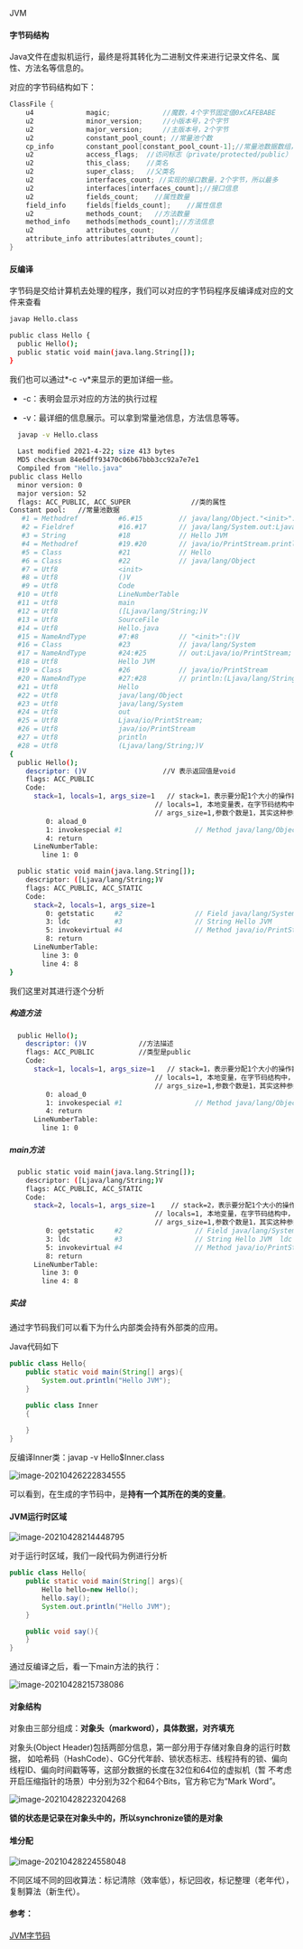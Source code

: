 JVM

#### 字节码结构

Java文件在虚拟机运行，最终是将其转化为二进制文件来进行记录文件名、属性、方法名等信息的。

对应的字节码结构如下：

```java
ClassFile {
    u4             magic;             //魔数，4个字节固定值0xCAFEBABE
    u2             minor_version;     //小版本号，2个字节
    u2             major_version;	  //主版本号，2个字节
    u2             constant_pool_count; //常量池个数
    cp_info        constant_pool[constant_pool_count-1];//常量池数据数组，大小为count-1。
    u2             access_flags;  //访问标志（private/protected/public）
    u2             this_class;    //类名
    u2             super_class;   //父类名
    u2             interfaces_count; //实现的接口数量，2个字节，所以最多
    u2             interfaces[interfaces_count];//接口信息
    u2             fields_count; 	//属性数量
    field_info     fields[fields_count];	//属性信息
    u2             methods_count;	//方法数量
    method_info    methods[methods_count];//方法信息
    u2             attributes_count;	//
    attribute_info attributes[attributes_count];
}
```

#### 反编译

字节码是交给计算机去处理的程序，我们可以对应的字节码程序反编译成对应的文件来查看

```bash
javap Hello.class

public class Hello {
  public Hello();
  public static void main(java.lang.String[]);
}
```

我们也可以通过*-c  -v*来显示的更加详细一些。

* -c：表明会显示对应的方法的执行过程

* -v：最详细的信息展示。可以拿到常量池信息，方法信息等等。

```bash
  javap -v Hello.class
  
  Last modified 2021-4-22; size 413 bytes
  MD5 checksum 84e6dff93470c06b67bbb3cc92a7e7e1
  Compiled from "Hello.java"
public class Hello
  minor version: 0
  major version: 52
  flags: ACC_PUBLIC, ACC_SUPER               //类的属性
Constant pool:   //常量池数据
   #1 = Methodref          #6.#15         // java/lang/Object."<init>":()V
   #2 = Fieldref           #16.#17        // java/lang/System.out:Ljava/io/PrintStream;
   #3 = String             #18            // Hello JVM
   #4 = Methodref          #19.#20        // java/io/PrintStream.println:(Ljava/lang/String;)V
   #5 = Class              #21            // Hello
   #6 = Class              #22            // java/lang/Object
   #7 = Utf8               <init>
   #8 = Utf8               ()V
   #9 = Utf8               Code
  #10 = Utf8               LineNumberTable
  #11 = Utf8               main
  #12 = Utf8               ([Ljava/lang/String;)V
  #13 = Utf8               SourceFile
  #14 = Utf8               Hello.java
  #15 = NameAndType        #7:#8          // "<init>":()V
  #16 = Class              #23            // java/lang/System
  #17 = NameAndType        #24:#25        // out:Ljava/io/PrintStream;
  #18 = Utf8               Hello JVM
  #19 = Class              #26            // java/io/PrintStream
  #20 = NameAndType        #27:#28        // println:(Ljava/lang/String;)V
  #21 = Utf8               Hello
  #22 = Utf8               java/lang/Object
  #23 = Utf8               java/lang/System
  #24 = Utf8               out
  #25 = Utf8               Ljava/io/PrintStream;
  #26 = Utf8               java/io/PrintStream
  #27 = Utf8               println
  #28 = Utf8               (Ljava/lang/String;)V
{
  public Hello();
    descriptor: ()V			          //V 表示返回值是void
    flags: ACC_PUBLIC
    Code:
      stack=1, locals=1, args_size=1   // stack=1，表示要分配1个大小的操作数栈。
      								// locals=1, 本地变量表，在字节码结构中，我们说过，本地变量表中的数组个数是count-1，就是因为总会有一个0位置的本地变量表，也就是我们常用的this！。
      								// args_size=1,参数个数是1，其实这种参数是this。所有的方法其实都有一个this的参数。
         0: aload_0
         1: invokespecial #1                  // Method java/lang/Object."<init>":()V
         4: return
      LineNumberTable:
        line 1: 0

  public static void main(java.lang.String[]);
    descriptor: ([Ljava/lang/String;)V
    flags: ACC_PUBLIC, ACC_STATIC
    Code:
      stack=2, locals=1, args_size=1
         0: getstatic     #2                  // Field java/lang/System.out:Ljava/io/PrintStream;
         3: ldc           #3                  // String Hello JVM
         5: invokevirtual #4                  // Method java/io/PrintStream.println:(Ljava/lang/String;)V
         8: return
      LineNumberTable:
        line 3: 0
        line 4: 8
}
```

我们这里对其进行逐个分析

##### 构造方法

````bash
  public Hello();
    descriptor: ()V 			//方法描述
    flags: ACC_PUBLIC			//类型是public
    Code:
      stack=1, locals=1, args_size=1   // stack=1，表示要分配1个大小的操作数栈。
      								// locals=1, 本地变量，在字节码结构中，我们说过，本地变量表中的数组个数是count-1，就是因为总会有一个0位置的本地变量表，也就是我们常用的this。
      								// args_size=1,参数个数是1，其实这种参数是this。所有的方法其实都有一个this的参数。
         0: aload_0
         1: invokespecial #1                  // Method java/lang/Object."<init>":()V
         4: return
      LineNumberTable:
        line 1: 0

````

##### main方法

```bash
  public static void main(java.lang.String[]);
    descriptor: ([Ljava/lang/String;)V
    flags: ACC_PUBLIC, ACC_STATIC
    Code:
      stack=2, locals=1, args_size=1    // stack=2，表示要分配1个大小的操作数栈。
      								// locals=1, 本地变量，在字节码结构中，我们说过，本地变量表中的数组个数是count-1，就是因为总会有一个0位置的本地变量表，也就是我们常用的this。
      								// args_size=1,参数个数是1，其实这种参数是this。所有的方法其实都有一个this的参数。
         0: getstatic     #2                  // Field java/lang/System.out:Ljava/io/PrintStream;   getstatic指令：获取指定类的静态域（位于常量池的#2位置，也就是System.out对象的PrintStream），压入到栈顶。
         3: ldc           #3                  // String Hello JVM  ldc：将int，float或string常量从常量池（#3号位置）取出推送至栈顶
         5: invokevirtual #4                  // Method java/io/PrintStream.println:(Ljava/lang/String;)V                     .//调用实例方法，栈中的方法PrintStream，传入的是一个string参数
         8: return
      LineNumberTable:
        line 3: 0
        line 4: 8
```

##### 实战

通过字节码我们可以看下为什么内部类会持有外部类的应用。

Java代码如下

```java
public class Hello{
	public static void main(String[] args){
		System.out.println("Hello JVM");
	}

	public class Inner
	{
		
	}
}
```

反编译Inner类：javap -v Hello$Inner.class

![image-20210426222834555](http://cdn.qiniu.kailaisii.com/typora/20210426222836-886102.png)

可以看到，在生成的字节码中，是**持有一个其所在的类的变量**。

#### JVM运行时区域

![image-20210428214448795](http://cdn.qiniu.kailaisii.com/typora/20210428214449-919067.png)

对于运行时区域，我们一段代码为例进行分析

```java
public class Hello{
	public static void main(String[] args){
		Hello hello=new Hello();
		hello.say();
		System.out.println("Hello JVM");
	}

	public void say(){
	}
}
```

通过反编译之后，看一下main方法的执行：

![image-20210428215738086](C:\Users\Administrator\AppData\Roaming\Typora\typora-user-images\image-20210428215738086.png)

#### 对象结构

对象由三部分组成：**对象头（markword），具体数据，对齐填充**

对象头(Object Header)包括两部分信息，第一部分用于存储对象自身的运行时数据， 如哈希码（HashCode）、GC分代年龄、锁状态标志、线程持有的锁、偏向线程ID、偏向时间戳等等，这部分数据的长度在32位和64位的虚拟机（暂 不考虑开启压缩指针的场景）中分别为32个和64个Bits，官方称它为“Mark Word”。

![image-20210428223204268](http://cdn.qiniu.kailaisii.com/typora/20210428223205-470195.png)

**锁的状态是记录在对象头中的，所以synchronize锁的是对象**

#### 堆分配

![image-20210428224558048](http://cdn.qiniu.kailaisii.com/typora/20210428224600-812561.png)

不同区域不同的回收算法：标记清除（效率低），标记回收，标记整理（老年代），复制算法（新生代）。

#### 参考：

[JVM字节码](https://docs.oracle.com/javase/specs/jvms/se8/html/jvms-4.html)


